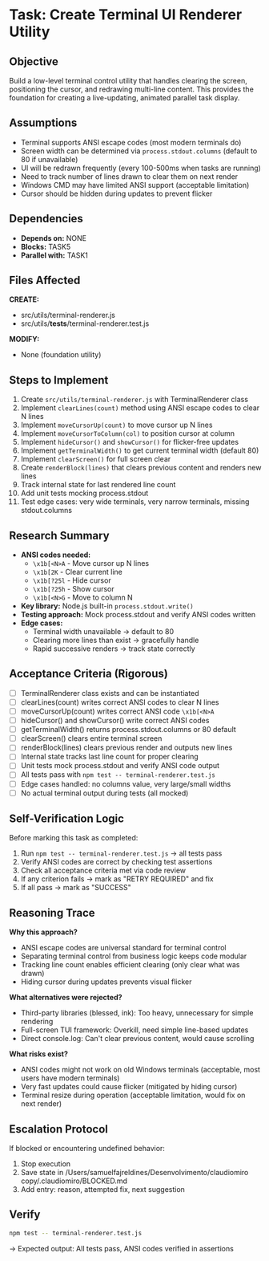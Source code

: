 # Task: Create Terminal UI Renderer Utility

## Objective
Build a low-level terminal control utility that handles clearing the screen, positioning the cursor, and redrawing multi-line content. This provides the foundation for creating a live-updating, animated parallel task display.

## Assumptions
- Terminal supports ANSI escape codes (most modern terminals do)
- Screen width can be determined via `process.stdout.columns` (default to 80 if unavailable)
- UI will be redrawn frequently (every 100-500ms when tasks are running)
- Need to track number of lines drawn to clear them on next render
- Windows CMD may have limited ANSI support (acceptable limitation)
- Cursor should be hidden during updates to prevent flicker

## Dependencies
- **Depends on:** NONE
- **Blocks:** TASK5
- **Parallel with:** TASK1

## Files Affected
**CREATE:**
- src/utils/terminal-renderer.js
- src/utils/__tests__/terminal-renderer.test.js

**MODIFY:**
- None (foundation utility)

## Steps to Implement
1. Create `src/utils/terminal-renderer.js` with TerminalRenderer class
2. Implement `clearLines(count)` method using ANSI escape codes to clear N lines
3. Implement `moveCursorUp(count)` to move cursor up N lines
4. Implement `moveCursorToColumn(col)` to position cursor at column
5. Implement `hideCursor()` and `showCursor()` for flicker-free updates
6. Implement `getTerminalWidth()` to get current terminal width (default 80)
7. Implement `clearScreen()` for full screen clear
8. Create `renderBlock(lines)` that clears previous content and renders new lines
9. Track internal state for last rendered line count
10. Add unit tests mocking process.stdout
11. Test edge cases: very wide terminals, very narrow terminals, missing stdout.columns

## Research Summary
- **ANSI codes needed:**
  - `\x1b[<N>A` - Move cursor up N lines
  - `\x1b[2K` - Clear current line
  - `\x1b[?25l` - Hide cursor
  - `\x1b[?25h` - Show cursor
  - `\x1b[<N>G` - Move to column N
- **Key library:** Node.js built-in `process.stdout.write()`
- **Testing approach:** Mock process.stdout and verify ANSI codes written
- **Edge cases:**
  - Terminal width unavailable → default to 80
  - Clearing more lines than exist → gracefully handle
  - Rapid successive renders → track state correctly

## Acceptance Criteria (Rigorous)
- [ ] TerminalRenderer class exists and can be instantiated
- [ ] clearLines(count) writes correct ANSI codes to clear N lines
- [ ] moveCursorUp(count) writes correct ANSI code `\x1b[<N>A`
- [ ] hideCursor() and showCursor() write correct ANSI codes
- [ ] getTerminalWidth() returns process.stdout.columns or 80 default
- [ ] clearScreen() clears entire terminal screen
- [ ] renderBlock(lines) clears previous render and outputs new lines
- [ ] Internal state tracks last line count for proper clearing
- [ ] Unit tests mock process.stdout and verify ANSI code output
- [ ] All tests pass with `npm test -- terminal-renderer.test.js`
- [ ] Edge cases handled: no columns value, very large/small widths
- [ ] No actual terminal output during tests (all mocked)

## Self-Verification Logic
Before marking this task as completed:
1. Run `npm test -- terminal-renderer.test.js` → all tests pass
2. Verify ANSI codes are correct by checking test assertions
3. Check all acceptance criteria met via code review
4. If any criterion fails → mark as "RETRY REQUIRED" and fix
5. If all pass → mark as "SUCCESS"

## Reasoning Trace
**Why this approach?**
- ANSI escape codes are universal standard for terminal control
- Separating terminal control from business logic keeps code modular
- Tracking line count enables efficient clearing (only clear what was drawn)
- Hiding cursor during updates prevents visual flicker

**What alternatives were rejected?**
- Third-party libraries (blessed, ink): Too heavy, unnecessary for simple rendering
- Full-screen TUI framework: Overkill, need simple line-based updates
- Direct console.log: Can't clear previous content, would cause scrolling

**What risks exist?**
- ANSI codes might not work on old Windows terminals (acceptable, most users have modern terminals)
- Very fast updates could cause flicker (mitigated by hiding cursor)
- Terminal resize during operation (acceptable limitation, would fix on next render)

## Escalation Protocol
If blocked or encountering undefined behavior:
1. Stop execution
2. Save state in /Users/samuelfajreldines/Desenvolvimento/claudiomiro copy/.claudiomiro/BLOCKED.md
3. Add entry: reason, attempted fix, next suggestion

## Verify
```bash
npm test -- terminal-renderer.test.js
```
→ Expected output: All tests pass, ANSI codes verified in assertions
